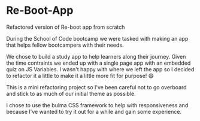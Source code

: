 # Re-Boot-App
Refactored version of Re-boot app from scratch 

During the School of Code bootcamp we were tasked with making an app that helps fellow bootcampers with their needs.

We chose to build a study app to help learners along their journey. Given the time contraints we ended up with a single page app with an embedded quiz on JS Variables. I wasn't happy with where we left the app so I decided to refactor it a little to make it a little more fit for purpose! 😄

This is a mini refactoring project so I've been careful not to go overboard and stick to as much of our initial theme as possible.

I chose to use the bulma CSS framework to help with responsiveness and because I've wanted to try it out for a while and gain some experience. 
